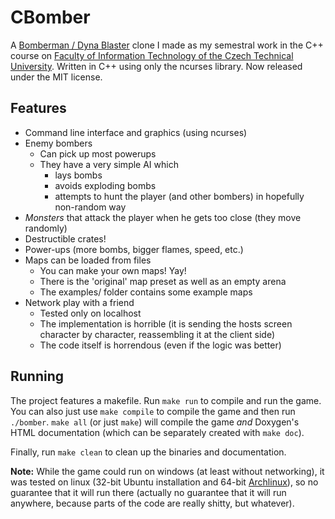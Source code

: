 # CBomber
A [Bomberman / Dyna Blaster](https://en.wikipedia.org/wiki/Bomberman_%281990_video_game%29) clone I made as my semestral work in the C++ course on [Faculty of Information Technology of the Czech Technical University](http://fit.cvut.cz/). Written in C++ using only the ncurses library. Now released under the MIT license.

## Features
* Command line interface and graphics (using ncurses)
* Enemy bombers
  * Can pick up most powerups
  * They have a very simple AI which
	* lays bombs
	* avoids exploding bombs
	* attempts to hunt the player (and other bombers) in hopefully non-random way
* *Monsters* that attack the player when he gets too close (they move randomly)
* Destructible crates!
* Power-ups (more bombs, bigger flames, speed, etc.)
* Maps can be loaded from files
  * You can make your own maps! Yay!
  * There is the 'original' map preset as well as an empty arena
  * The examples/ folder contains some example maps
* Network play with a friend
  * Tested only on localhost
  * The implementation is horrible (it is sending the hosts screen character by character, reassembling it at the client side)
  * The code itself is horrendous (even if the logic was better)

## Running

The project features a makefile. Run `make run` to compile and run the game. You can also just use `make compile` to compile the game and then run `./bomber`. `make all` (or just `make`) will compile the game *and* Doxygen's HTML documentation (which can be separately created with `make doc`).

Finally, run `make clean` to clean up the binaries and documentation.

**Note:** While the game could run on windows (at least without networking), it was tested on linux (32-bit Ubuntu installation and 64-bit [Archlinux](http://archlinux.org/)), so no guarantee that it will run there (actually no guarantee that it will run anywhere, because parts of the code are really shitty, but whatever).
